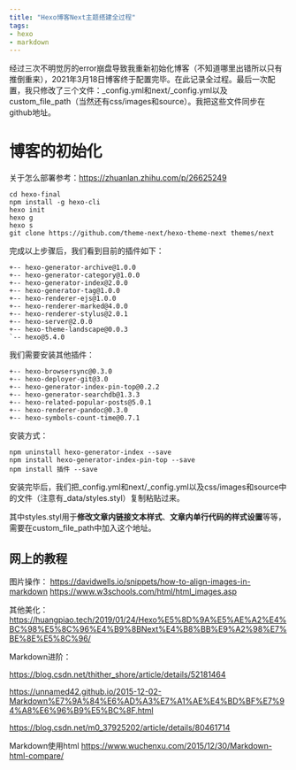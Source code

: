 ```yaml
---
title: "Hexo博客Next主题搭建全过程"
tags:
- hexo
- markdown
---
```


经过三次不明觉厉的error崩盘导致我重新初始化博客（不知道哪里出错所以只有推倒重来），2021年3月18日博客终于配置完毕。在此记录全过程。最后一次配置，我只修改了三个文件：_config.yml和next/_config.yml以及custom_file_path（当然还有css/images和source）。我把这些文件同步在github地址。
<!-- more -->

# 博客的初始化

关于怎么部署参考：https://zhuanlan.zhihu.com/p/26625249

```
cd hexo-final
npm install -g hexo-cli
hexo init
hexo g
hexo s
git clone https://github.com/theme-next/hexo-theme-next themes/next
```
完成以上步骤后，我们看到目前的插件如下：

```
+-- hexo-generator-archive@1.0.0
+-- hexo-generator-category@1.0.0
+-- hexo-generator-index@2.0.0
+-- hexo-generator-tag@1.0.0
+-- hexo-renderer-ejs@1.0.0
+-- hexo-renderer-marked@4.0.0
+-- hexo-renderer-stylus@2.0.1
+-- hexo-server@2.0.0
+-- hexo-theme-landscape@0.0.3
`-- hexo@5.4.0
```
我们需要安装其他插件：

```
+-- hexo-browsersync@0.3.0
+-- hexo-deployer-git@3.0
+-- hexo-generator-index-pin-top@0.2.2
+-- hexo-generator-searchdb@1.3.3
+-- hexo-related-popular-posts@5.0.1
+-- hexo-renderer-pandoc@0.3.0
+-- hexo-symbols-count-time@0.7.1
```
安装方式：
```
npm uninstall hexo-generator-index --save
npm install hexo-generator-index-pin-top --save
npm install 插件 --save
```
安装完毕后，我们把_config.yml和next/_config.yml以及css/images和source中的文件（注意有_data/styles.styl）复制粘贴过来。

其中styles.styl用于**修改文章内链接文本样式**、**文章内单行代码的样式设置**等等，需要在custom_file_path中加入这个地址。

## 网上的教程

图片操作：
https://davidwells.io/snippets/how-to-align-images-in-markdown
https://www.w3schools.com/html/html_images.asp

其他美化：
https://huangpiao.tech/2019/01/24/Hexo%E5%8D%9A%E5%AE%A2%E4%BC%98%E5%8C%96%E4%B9%8BNext%E4%B8%BB%E9%A2%98%E7%BE%8E%E5%8C%96/

Markdown进阶：

https://blog.csdn.net/thither_shore/article/details/52181464

https://unnamed42.github.io/2015-12-02-Markdown%E7%9A%84%E6%AD%A3%E7%A1%AE%E4%BD%BF%E7%94%A8%E6%96%B9%E5%BC%8F.html

https://blog.csdn.net/m0_37925202/article/details/80461714

Markdown使用html
https://www.wuchenxu.com/2015/12/30/Markdown-html-compare/
